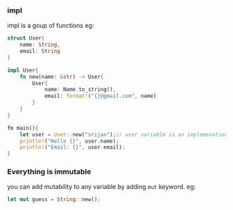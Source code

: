 ### impl

impl is a goup of functions
eg: 
```rust
struct User{
    name: String,
    email: String
}

impl User{
    fn new(name: &str) -> User{
        User{
            name: Name.to_string(),
            email: format!("{}@gmail.com", name)
        }
    }
}

fn main(){
    let user = User::new("srijan");// user variable is an implemenation of User
    println!("Hello {}", user.name);
    println!("Email: {}", user.email);
}
```

### Everything is immutable

you can add mutability to any variable by adding `mut` keyword.
eg:
```rust
let mut guess = String::new();
```